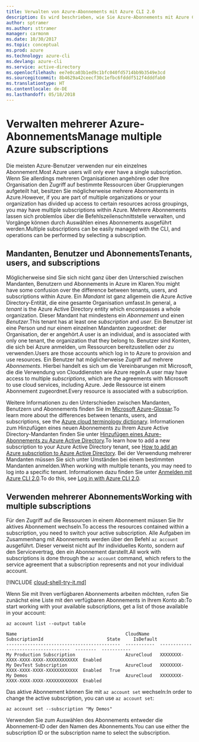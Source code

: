 ```yaml
---
title: Verwalten von Azure-Abonnements mit Azure CLI 2.0
description: Es wird beschrieben, wie Sie Azure-Abonnements mit Azure CLI 2.0 unter Linux, MacOS oder Windows verwalten.
author: sptramer
ms.author: sttramer
manager: carmonm
ms.date: 10/30/2017
ms.topic: conceptual
ms.prod: azure
ms.technology: azure-cli
ms.devlang: azure-cli
ms.service: active-directory
ms.openlocfilehash: ee7e0ca03b1ed9c1bfc040fd5714bb9b3549e3cd
ms.sourcegitcommit: 8b4629a42ceecf30c1efbc6fdddf512f4dddfab0
ms.translationtype: HT
ms.contentlocale: de-DE
ms.lasthandoff: 05/18/2018
---
```

# <a name="manage-multiple-azure-subscriptions"></a><span data-ttu-id="996e5-103">Verwalten mehrerer Azure-Abonnements</span><span class="sxs-lookup"><span data-stu-id="996e5-103">Manage multiple Azure subscriptions</span></span>

<span data-ttu-id="996e5-104">Die meisten Azure-Benutzer verwenden nur ein einzelnes Abonnement.</span><span class="sxs-lookup"><span data-stu-id="996e5-104">Most Azure users will only ever have a single subscription.</span></span> <span data-ttu-id="996e5-105">Wenn Sie allerdings mehreren Organisationen angehören oder Ihre Organisation den Zugriff auf bestimmte Ressourcen über Gruppierungen aufgeteilt hat, besitzen Sie möglicherweise mehrere Abonnements in Azure.</span><span class="sxs-lookup"><span data-stu-id="996e5-105">However, if you are part of multiple organizations or your organization has divided up access to certain resources across groupings, you may have multiple subscriptions within Azure.</span></span> <span data-ttu-id="996e5-106">Mehrere Abonnements lassen sich problemlos über die Befehlszeilenschnittstelle verwalten, und Vorgänge können durch Auswählen eines Abonnements ausgeführt werden.</span><span class="sxs-lookup"><span data-stu-id="996e5-106">Multiple subscriptions can be easily managed with the CLI, and operations can be performed by selecting a subscription.</span></span>

## <a name="tenants-users-and-subscriptions"></a><span data-ttu-id="996e5-107">Mandanten, Benutzer und Abonnements</span><span class="sxs-lookup"><span data-stu-id="996e5-107">Tenants, users, and subscriptions</span></span>

<span data-ttu-id="996e5-108">Möglicherweise sind Sie sich nicht ganz über den Unterschied zwischen Mandanten, Benutzern und Abonnements in Azure im Klaren.</span><span class="sxs-lookup"><span data-stu-id="996e5-108">You might have some confusion over the difference between tenants, users, and subscriptions within Azure.</span></span> <span data-ttu-id="996e5-109">Ein _Mandant_ ist ganz allgemein die Azure Active Directory-Entität, die eine gesamte Organisation umfasst.</span><span class="sxs-lookup"><span data-stu-id="996e5-109">In general, a _tenant_ is the Azure Active Directory entity which encompasses a whole organization.</span></span> <span data-ttu-id="996e5-110">Dieser Mandant hat mindestens ein _Abonnement_ und einen _Benutzer_.</span><span class="sxs-lookup"><span data-stu-id="996e5-110">This tenant has at least one _subscription_ and _user_.</span></span> <span data-ttu-id="996e5-111">Ein Benutzer ist eine Person und nur einem einzelnen Mandanten zugeordnet: der Organisation, der er angehört.</span><span class="sxs-lookup"><span data-stu-id="996e5-111">A user is an individual, and is associated with only one tenant, the organization that they belong to.</span></span> <span data-ttu-id="996e5-112">Benutzer sind Konten, die sich bei Azure anmelden, um Ressourcen bereitzustellen oder zu verwenden.</span><span class="sxs-lookup"><span data-stu-id="996e5-112">Users are those accounts which log in to Azure to provision and use resources.</span></span> <span data-ttu-id="996e5-113">Ein Benutzer hat möglicherweise Zugriff auf mehrere _Abonnements_. Hierbei handelt es sich um die Vereinbarungen mit Microsoft, die die Verwendung von Clouddiensten wie Azure regeln.</span><span class="sxs-lookup"><span data-stu-id="996e5-113">A user may have access to multiple _subscriptions_, which are the agreements with Microsoft to use cloud services, including Azure.</span></span> <span data-ttu-id="996e5-114">Jede Ressource ist einem Abonnement zugeordnet.</span><span class="sxs-lookup"><span data-stu-id="996e5-114">Every resource is associated with a subscription.</span></span>

<span data-ttu-id="996e5-115">Weitere Informationen zu den Unterschieden zwischen Mandanten, Benutzern und Abonnements finden Sie im [Microsoft Azure-Glossar](/azure/azure-glossary-cloud-terminology).</span><span class="sxs-lookup"><span data-stu-id="996e5-115">To learn more about the differences between tenants, users, and subscriptions, see the [Azure cloud terminology dictionary](/azure/azure-glossary-cloud-terminology).</span></span>
<span data-ttu-id="996e5-116">Informationen zum Hinzufügen eines neuen Abonnements zu Ihrem Azure Active Directory-Mandanten finden Sie unter [Hinzufügen eines Azure-Abonnements zu Azure Active Directory](/azure/active-directory/active-directory-how-subscriptions-associated-directory).</span><span class="sxs-lookup"><span data-stu-id="996e5-116">To learn how to add a new subscription to your Azure Active Directory tenant, see [How to add an Azure subscription to Azure Active Directory](/azure/active-directory/active-directory-how-subscriptions-associated-directory).</span></span>
<span data-ttu-id="996e5-117">Bei der Verwendung mehrerer Mandanten müssen Sie sich unter Umständen bei einem bestimmten Mandanten anmelden.</span><span class="sxs-lookup"><span data-stu-id="996e5-117">When working with multiple tenants, you may need to log into a specific tenant.</span></span> <span data-ttu-id="996e5-118">Informationen dazu finden Sie unter [Anmelden mit Azure CLI 2.0](/cli/azure/authenticate-azure-cli).</span><span class="sxs-lookup"><span data-stu-id="996e5-118">To do this, see [Log in with Azure CLI 2.0](/cli/azure/authenticate-azure-cli).</span></span>

## <a name="working-with-multiple-subscriptions"></a><span data-ttu-id="996e5-119">Verwenden mehrerer Abonnements</span><span class="sxs-lookup"><span data-stu-id="996e5-119">Working with multiple subscriptions</span></span>

<span data-ttu-id="996e5-120">Für den Zugriff auf die Ressourcen in einem Abonnement müssen Sie Ihr aktives Abonnement wechseln.</span><span class="sxs-lookup"><span data-stu-id="996e5-120">To access the resources contained within a subscription, you need to switch your active subscription.</span></span> <span data-ttu-id="996e5-121">Alle Aufgaben im Zusammenhang mit Abonnements werden über den Befehl `az account` ausgeführt. Dieser verweist nicht auf Ihr individuelles Konto, sondern auf den Servicevertrag, den ein Abonnement darstellt.</span><span class="sxs-lookup"><span data-stu-id="996e5-121">All work with subscriptions is done through the `az account` command, which refers to the service agreement that a subscription represents and not your individual account.</span></span>

[!INCLUDE [cloud-shell-try-it.md](includes/cloud-shell-try-it.md)]

<span data-ttu-id="996e5-122">Wenn Sie mit Ihren verfügbaren Abonnements arbeiten möchten, rufen Sie zunächst eine Liste mit den verfügbaren Abonnements in Ihrem Konto ab:</span><span class="sxs-lookup"><span data-stu-id="996e5-122">To start working with your available subscriptions, get a list of those available in your account:</span></span>

```azurecli-interactive
az account list --output table
```

```Output
Name                                         CloudName    SubscriptionId                        State     IsDefault
-------------------------------------------  -----------  ------------------------------------  --------  -----------
My Production Subscription                   AzureCloud   XXXXXXXX-XXXX-XXXX-XXXX-XXXXXXXXXXXX  Enabled
My DevTest Subscription                      AzureCloud   XXXXXXXX-XXXX-XXXX-XXXX-XXXXXXXXXXXX  Enabled   True
My Demos                                     AzureCloud   XXXXXXXX-XXXX-XXXX-XXXX-XXXXXXXXXXXX  Enabled
```

<span data-ttu-id="996e5-123">Das aktive Abonnement können Sie mit `az account set` wechseln:</span><span class="sxs-lookup"><span data-stu-id="996e5-123">In order to change the active subscription, you can use `az account set`:</span></span>

```azurecli-interactive
az account set --subscription "My Demos"
```

<span data-ttu-id="996e5-124">Verwenden Sie zum Auswählen des Abonnements entweder die Abonnement-ID oder den Namen des Abonnements.</span><span class="sxs-lookup"><span data-stu-id="996e5-124">You can use either the subscription ID or the subscription name to select the subscription.</span></span>
